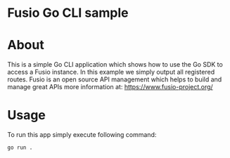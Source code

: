 
Fusio Go CLI sample
=====

# About

This is a simple Go CLI application which shows how to use the Go SDK to access a Fusio instance.
In this example we simply output all registered routes.
Fusio is an open source API management which helps to build and manage great APIs more information at:
https://www.fusio-project.org/

# Usage

To run this app simply execute following command:

```
go run .
```
